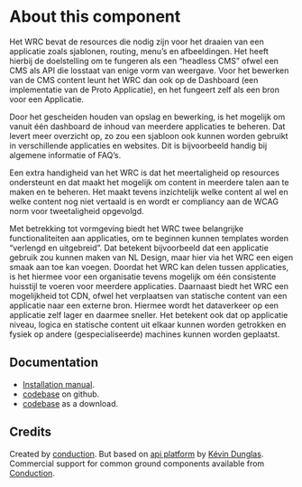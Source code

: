 # About this component

Het WRC bevat de resources die nodig zijn voor het draaien van een applicatie zoals sjablonen, routing, menu’s en afbeeldingen. Het heeft hierbij de doelstelling om te fungeren als een “headless CMS” ofwel een CMS als API die losstaat van enige vorm van weergave. Voor het bewerken van de CMS content leunt het WRC dan ook op de Dashboard (een implementatie van de Proto Applicatie), en het fungeert zelf als een bron voor een Applicatie.

Door het gescheiden houden van opslag en bewerking, is het mogelijk om vanuit één dashboard de inhoud van meerdere applicaties te beheren. Dat levert meer overzicht op, zo zou een sjabloon ook kunnen worden gebruikt in verschillende applicaties en websites. Dit is bijvoorbeeld handig bij algemene informatie of FAQ’s. 

Een extra handigheid van het WRC is dat het meertaligheid op resources ondersteunt en dat maakt het mogelijk om content in meerdere talen aan te maken en te beheren. Het maakt tevens inzichtelijk welke content al wel en welke content nog niet vertaald is en wordt er compliancy aan de WCAG norm voor tweetaligheid opgevolgd.

Met betrekking tot vormgeving biedt het WRC twee belangrijke functionaliteiten aan applicaties, om te beginnen kunnen templates worden “verlengd en uitgebreid”. Dat betekent bijvoorbeeld dat een applicatie gebruik zou kunnen maken van NL Design, maar hier via het WRC een eigen smaak aan toe kan voegen. Doordat het WRC kan delen tussen applicaties, is het hiermee voor een organisatie tevens mogelijk om één consistente huisstijl te voeren voor meerdere applicaties. Daarnaast biedt het WRC een mogelijkheid tot CDN, ofwel het verplaatsen van statische content van een applicatie naar een externe bron. Hiermee wordt het dataverkeer op een applicatie zelf lager en daarmee sneller. Het betekent ook dat op applicatie niveau, logica en statische content uit elkaar kunnen worden getrokken en fysiek op andere (gespecialiseerde) machines kunnen worden geplaatst. 
## Documentation

- [Installation manual](https://github.com/ConductionNL/webresourcecatalogus/blob/master/INSTALLATION.md).
- [codebase](https://github.com/ConductionNL/webresourcecatalogus) on github.
- [codebase](https://github.com/ConductionNL/webresourcecatalogus/archive/master.zip) as a download.


Credits
-------

Created by [conduction](https://www.conduction.nl/team). But based on [api platform](https://api-platform.com) by [Kévin Dunglas](https://dunglas.fr). Commercial support for common ground components available from [Conduction](https://www.conduction.nl).
